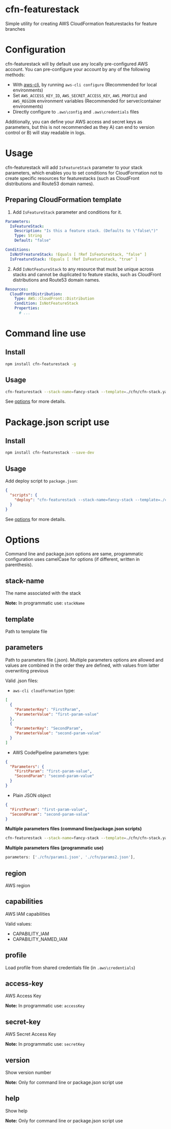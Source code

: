 # cfn-featurestack

Simple utility for creating AWS CloudFormation featurestacks for feature branches


# Configuration

cfn-featurestack will by default use any locally pre-configured AWS account. You can pre-configure your
account by any of the following methods:

- With [aws-cli](https://aws.amazon.com/cli/), by running `aws-cli configure` (Recommended for
local environments)
- Set `AWS_ACCESS_KEY_ID`, `AWS_SECRET_ACCESS_KEY`, `AWS_PROFILE` and `AWS_REGION` environment
variables (Recommended for server/container environments)
- Directly configure to  `.aws\config` and `.aws\credentials` files

Additionally, you can define your AWS access and secret keys as parameters, but this is not
recommended as they A) can end to version control or B) will stay readable in logs.


# Usage

cfn-featurestack will add `IsFeatureStack` parameter to your stack parameters, which enables you
to set conditions for CloudFormation not to create specific resources for featurestacks (such as
CloudFront distributions and Route53 domain names).

## Preparing CloudFormation template

1. Add `IsFeatureStack` parameter and conditions for it.

```yaml
Parameters:
  IsFeatureStack:
    Description: "Is this a feature stack. (Defaults to \"false\")"
    Type: String
    Default: "false"

Conditions:
  IsNotFreatureStack: !Equals [ !Ref IsFeatureStack, "false" ]
  IsFreatureStack: !Equals [ !Ref IsFeatureStack, "true" ]
```

2. Add `IsNotFeatureStack` to any resource that must be unique across stacks and cannot be
duplicated to feature stacks, such as CloudFront distributions and Route53 domain names.

```yaml
Resources:
  CloudFrontDistribution:
    Type: AWS::CloudFront::Distribution
    Condition: IsNotFeatureStack
    Properties:
      # ...
```


# Command line use

## Install

```bash
npm install cfn-featurestack -g
```

## Usage

```bash
cfn-featurestack --stack-name=fancy-stack --template=./cfn/cfn-stack.yaml
```

See [options](#options) for more details.



# Package.json script use

## Install

```bash
npm install cfn-featurestack --save-dev
```

## Usage

Add deploy script to `package.json`:

```json
{
  "scripts": {
    "deploy": "cfn-featurestack --stack-name=fancy-stack --template=./cfn/cfn-stack.yaml"
  }
}
```

See [options](#options) for more details.


# Options

Command line and package.json options are same, programmatic configuration uses camelCase for
options (if different, written in parenthesis).

## stack-name

The name associated with the stack

__Note:__ In programmatic use: `stackName`

## template

Path to template file

## parameters

Path to parameters file (.json). Multiple parameters options are allowed and values are combined
in the order they are defined, with values from latter overwriting previous

Valid .json files:

- `aws-cli cloudformation` type:

```json
[
  {
    "ParameterKey": "FirstParam",
    "ParameterValue": "first-param-value"
  },
  {
    "ParameterKey": "SecondParam",
    "ParameterValue": "second-param-value"
  }
]
```

- AWS CodePipeline parameters type:

```json
{
  "Parameters": {
    "FirstParam": "first-param-value",
    "SecondParam": "second-param-value"
  }
}
```

- Plain JSON object

```json
{
  "FirstParam": "first-param-value",
  "SecondParam": "second-param-value"
}
```

__Multiple parameters files (command line/package.json scripts)__

```bash
cfn-featurestack --stack-name=fancy-stack --template=./cfn/cfn-stack.yaml --parameters=./cfn/params1.json --parameters=./cfn/params2.json
```

__Multiple parameters files (programmatic use)__

```javascript
parameters: ['./cfn/params1.json', './cfn/params2.json'],
```


## region

AWS region

## capabilities

AWS IAM capabilities

Valid values:

- CAPABILITY_IAM
- CAPABILITY_NAMED_IAM

## profile

Load profile from shared credentials file (in `.aws\credentials`)

## access-key

AWS Access Key

__Note:__ In programmatic use: `accessKey`

## secret-key

AWS Secret Access Key

__Note:__ In programmatic use: `secretKey`

## version

Show version number

__Note:__ Only for command line or package.json script use

## help

Show help

__Note:__ Only for command line or package.json script use
